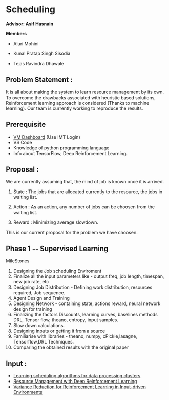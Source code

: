 # Scheduling

**Advisor: Asif Hasnain**

**Members**

* Aluri Mohini

* Kunal Pratap Singh Sisodia

* Tejas Ravindra Dhawale


## Problem Statement :

  It is all about making the system to learn resource management by its own.
  To overcome the drawbacks associated with  heuristic based solutions, Reinforcement learning approach is considered (Thanks to machine learning).
  Our team is currently working to reproduce the results.

## Prerequisite

  * [VM Dashboard](https://vsc.cs.uni-paderborn.de/ui/) (Use IMT Login)
  * VS Code
  * Knowledge of python programming language
  * Info about TensorFlow, Deep Reinforcement Learning.

## Proposal :

We are currently assuming that, the mind of job is known once it is arrived.

1) State : The jobs that are allocated currently to the resource, 
           the jobs in waiting list.
		   
2) Action : As an action, any number of jobs can be choosen from the waiting list.

3) Reward : Minimizing average slowdown.

This is our current proposal for the problem we have choosen. 

## Phase 1 -- Supervised Learning

MileStones

1) Designing the Job scheduling Enviroment
2) Finalize all the input parameters like - output freq, job length, timespan, new job rate, etc
3) Designing Job Distribution - Defining work distribution, resources required, Job sequence.
3) Agent Design and Training
4) Designing Network - containing state, actions reward, neural network design for training
5) Finalizing the factors Discounts, learning curves, baselines methods DRL, Tensor flow, theano, entropy, input samples.
6) Slow down calculations.
7) Designing inputs or getting it from a source
8) Familiarise with libraries - theano, numpy, cPickle,lasagne, Tensorflow,DRL Techniques.
9) Comparing the obtained results with the original paper

## Input :

* [Learning scheduling algorithms for data processing clusters](https://web.mit.edu/decima/content/sigcomm-2019.pdf)
* [Resource Management with Deep Reinforcement Learning](https://people.csail.mit.edu/alizadeh/papers/deeprm-hotnets16.pdf)
* [Variance Reduction for Reinforcement Learning in Input-driven Environments](https://people.csail.mit.edu/malte/pub/papers/2019-iclr-variance.pdf)
